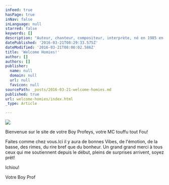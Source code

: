 ```yaml
---
inFeed: true
hasPage: true
inNav: false
inLanguage: null
starred: false
keywords: []
description: "Auteur, chanteur, compositeur, interprète, né en 1985 en Seine et Marne.\nC’est en 2009 qu’il débute ses projets musicaux avec son collectif le \n« Crumble Campus » son premier EP « So Crumblicious » sort en 2010."
datePublished: '2016-03-21T08:29:33.575Z'
dateModified: '2016-03-21T08:06:02.586Z'
title: 'Welcome Homies!'
author: []
authors: []
publisher:
  name: null
  domain: null
  url: null
  favicon: null
sourcePath: _posts/2016-03-21-welcome-homies.md
published: true
url: welcome-homies/index.html
_type: Article

---
```

![](https://the-grid-user-content.s3-us-west-2.amazonaws.com/f8d90ad8-8cb7-4d82-a14b-3c6317e62b8b.jpg)

Bienvenue sur le site de votre Boy Profeys, votre MC touffu tout Fou!

Faites comme chez vous.Ici il y aura de bonnes Vibes, de l'émotion, de la basse, des rimes, du rire bref que du bonheur. Un grand  grand merci à tous ceux qui me soutiennent depuis le début, pleins de surprises arrivent, soyez prêt!

Ichiou!

Votre Boy Prof